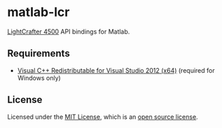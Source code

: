 # matlab-lcr

[LightCrafter 4500](http://www.ti.com/tool/dlplcr4500evm) API bindings for Matlab.

## Requirements

- [Visual C++ Redistributable for Visual Studio 2012 (x64)](https://www.microsoft.com/en-us/download/details.aspx?id=30679) (required for Windows only)

## License

Licensed under the [MIT License](https://opensource.org/licenses/MIT), which is an [open source license](https://opensource.org/docs/osd).
